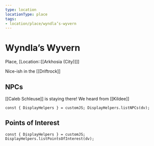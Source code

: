 ```yaml
---
type: location
locationType: place
tags: 
- location/place/wyndla’s-wyvern
---
```


# Wyndla’s Wyvern
Place, [Location::[[Arkhosia (City)]]]

Nice-ish in the [[Driftrock]]


## NPCs
[[Caleb Schleuse]] is staying there! We heard from [[Kildee]]
```dataviewjs
const { DisplayHelpers } = customJS; DisplayHelpers.listNPCs(dv);
```

## Points of Interest
```dataviewjs
const { DisplayHelpers } = customJS; DisplayHelpers.listPointsOfInterest(dv);
```
